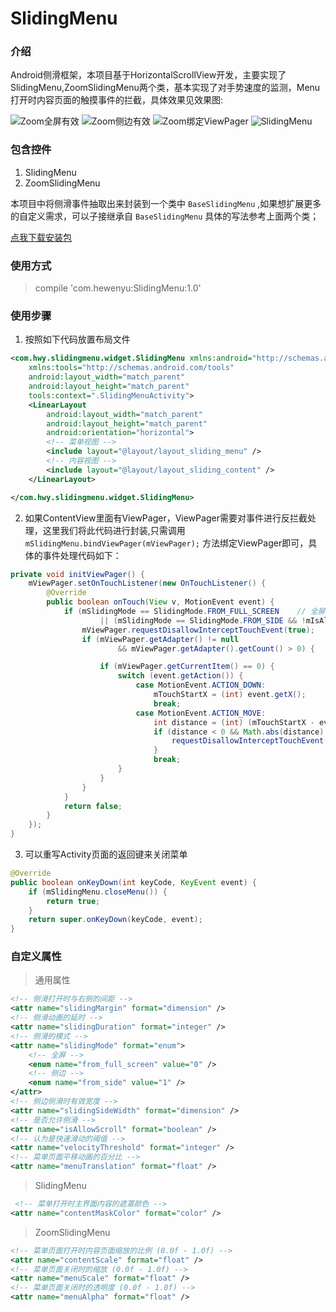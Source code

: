 # SlidingMenu
### 介绍
Android侧滑框架，本项目基于HorizontalScrollView开发，主要实现了SlidingMenu,ZoomSlidingMenu两个类，基本实现了对手势速度的监测，Menu打开时内容页面的触摸事件的拦截，具体效果见效果图:

![Zoom全屏有效](https://github.com/hewenyuAndroid/SlidingMenu/blob/master/screen/zoom_01.gif?raw=true)
![Zoom侧边有效](https://github.com/hewenyuAndroid/SlidingMenu/blob/master/screen/zoom_02.gif?raw=true)
![Zoom绑定ViewPager](https://github.com/hewenyuAndroid/SlidingMenu/blob/master/screen/zoom_03.gif?raw=true)
![SlidingMenu](https://github.com/hewenyuAndroid/SlidingMenu/blob/master/screen/sliding_01.gif?raw=true)

### 包含控件
1. SlidingMenu
2. ZoomSlidingMenu

本项目中将侧滑事件抽取出来封装到一个类中 `BaseSlidingMenu` ,如果想扩展更多的自定义需求，可以子接继承自 `BaseSlidingMenu` 具体的写法参考上面两个类；

[点我下载安装包](https://github.com/hewenyuAndroid/SlidingMenu/blob/master/apk/app-debug.apk)

### 使用方式
> compile 'com.hewenyu:SlidingMenu:1.0'

### 使用步骤
1. 按照如下代码放置布局文件
```XML
<com.hwy.slidingmenu.widget.SlidingMenu xmlns:android="http://schemas.android.com/apk/res/android"
    xmlns:tools="http://schemas.android.com/tools"
    android:layout_width="match_parent"
    android:layout_height="match_parent"
    tools:context=".SlidingMenuActivity">
    <LinearLayout
        android:layout_width="match_parent"
        android:layout_height="match_parent"
        android:orientation="horizontal">
        <!-- 菜单视图 -->
        <include layout="@layout/layout_sliding_menu" />
        <!-- 内容视图 -->
        <include layout="@layout/layout_sliding_content" />
    </LinearLayout>

</com.hwy.slidingmenu.widget.SlidingMenu>
```

2. 如果ContentView里面有ViewPager，ViewPager需要对事件进行反拦截处理，这里我们将此代码进行封装,只需调用 `mSlidingMenu.bindViewPager(mViewPager);` 方法绑定ViewPager即可，具体的事件处理代码如下：
```Java
private void initViewPager() {
    mViewPager.setOnTouchListener(new OnTouchListener() {
        @Override
        public boolean onTouch(View v, MotionEvent event) {
            if (mSlidingMode == SlidingMode.FROM_FULL_SCREEN    // 全屏滑动
                    || (mSlidingMode == SlidingMode.FROM_SIDE && !mIsAllowSliding)) {   // 侧边滑动，同时不允许滑动的情况
                mViewPager.requestDisallowInterceptTouchEvent(true);
                if (mViewPager.getAdapter() != null
                        && mViewPager.getAdapter().getCount() > 0) {

                    if (mViewPager.getCurrentItem() == 0) {
                        switch (event.getAction()) {
                            case MotionEvent.ACTION_DOWN:
                                mTouchStartX = (int) event.getX();
                                break;
                            case MotionEvent.ACTION_MOVE:
                                int distance = (int) (mTouchStartX - event.getX());
                                if (distance < 0 && Math.abs(distance) >= mTouchSlop) {
                                    requestDisallowInterceptTouchEvent(false);
                                }
                                break;
                        }
                    }
                }
            }
            return false;
        }
    });
}
```

3. 可以重写Activity页面的返回键来关闭菜单
```Java
@Override
public boolean onKeyDown(int keyCode, KeyEvent event) {
    if (mSlidingMenu.closeMenu()) {
        return true;
    }
    return super.onKeyDown(keyCode, event);
}
```

### 自定义属性
> 通用属性
```XML
<!-- 侧滑打开时与右侧的间距 -->
<attr name="slidingMargin" format="dimension" />
<!-- 侧滑动画的延时 -->
<attr name="slidingDuration" format="integer" />
<!-- 侧滑的模式 -->
<attr name="slidingMode" format="enum">
    <!-- 全屏 -->
    <enum name="from_full_screen" value="0" />
    <!-- 侧边 -->
    <enum name="from_side" value="1" />
</attr>
<!-- 侧边侧滑时有效宽度 -->
<attr name="slidingSideWidth" format="dimension" />
<!-- 是否允许侧滑 -->
<attr name="isAllowScroll" format="boolean" />
<!-- 认为是快速滑动的阈值 -->
<attr name="velocityThreshold" format="integer" />
<!-- 菜单页面平移动画的百分比 -->
<attr name="menuTranslation" format="float" />
```
> SlidingMenu
```XML
 <!-- 菜单打开时主界面内容的遮罩颜色 -->
<attr name="contentMaskColor" format="color" />
```
> ZoomSlidingMenu
```XML
<!-- 菜单页面打开时内容页面缩放的比例 (0.0f - 1.0f) -->
<attr name="contentScale" format="float" />
<!-- 菜单页面关闭时的缩放 (0.0f - 1.0f) -->
<attr name="menuScale" format="float" />
<!-- 菜单页面关闭时的透明度 (0.0f - 1.0f) -->
<attr name="menuAlpha" format="float" />
```

